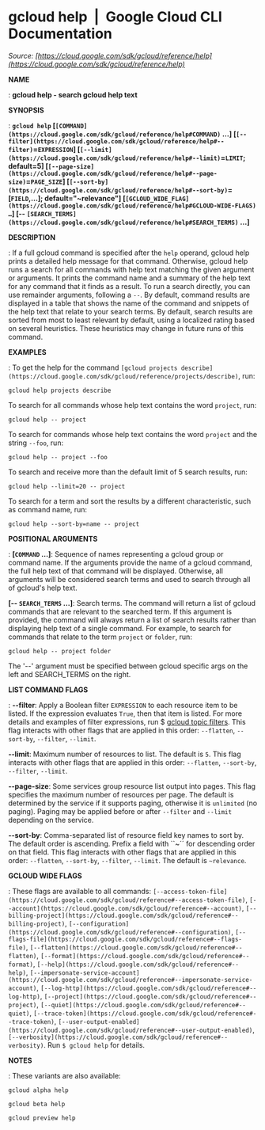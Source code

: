 # gcloud help  |  Google Cloud CLI Documentation

*Source: [https://cloud.google.com/sdk/gcloud/reference/help](https://cloud.google.com/sdk/gcloud/reference/help)*

**NAME**

: **gcloud help - search gcloud help text**

**SYNOPSIS**

: **`gcloud help` [`[COMMAND](https://cloud.google.com/sdk/gcloud/reference/help#COMMAND)` …] [`[--filter](https://cloud.google.com/sdk/gcloud/reference/help#--filter)`=`EXPRESSION`] [`[--limit](https://cloud.google.com/sdk/gcloud/reference/help#--limit)`=`LIMIT`; default=5] [`[--page-size](https://cloud.google.com/sdk/gcloud/reference/help#--page-size)`=`PAGE_SIZE`] [`[--sort-by](https://cloud.google.com/sdk/gcloud/reference/help#--sort-by)`=[`FIELD`,…]; default="~relevance"] [`[GCLOUD_WIDE_FLAG](https://cloud.google.com/sdk/gcloud/reference/help#GCLOUD-WIDE-FLAGS) …`] [-- `[SEARCH_TERMS](https://cloud.google.com/sdk/gcloud/reference/help#SEARCH_TERMS)` …]**

**DESCRIPTION**

: If a full gcloud command is specified after the
``help`` operand, gcloud help prints a detailed
help message for that command.
Otherwise, gcloud help runs a search for all commands with help text matching
the given argument or arguments. It prints the command name and a summary of the
help text for any command that it finds as a result.
To run a search directly, you can use remainder arguments, following a
`--`.
By default, command results are displayed in a table that shows the name of the
command and snippets of the help text that relate to your search terms.
By default, search results are sorted from most to least relevant by default,
using a localized rating based on several heuristics. These heuristics may
change in future runs of this command.

**EXAMPLES**

: To get the help for the command `[gcloud projects
describe](https://cloud.google.com/sdk/gcloud/reference/projects/describe)`, run:

```
gcloud help projects describe
```

To search for all commands whose help text contains the word
`project`, run:

```
gcloud help -- project
```

To search for commands whose help text contains the word `project`
and the string `--foo`, run:

```
gcloud help -- project --foo
```

To search and receive more than the default limit of 5 search results, run:

```
gcloud help --limit=20 -- project
```

To search for a term and sort the results by a different characteristic, such as
command name, run:

```
gcloud help --sort-by=name -- project
```

**POSITIONAL ARGUMENTS**

: **[`COMMAND` …]**:
Sequence of names representing a gcloud group or command name.
If the arguments provide the name of a gcloud command, the full help text of
that command will be displayed. Otherwise, all arguments will be considered
search terms and used to search through all of gcloud's help text.

**[-- `SEARCH_TERMS` …]**:
Search terms. The command will return a list of gcloud commands that are
relevant to the searched term. If this argument is provided, the command will
always return a list of search results rather than displaying help text of a
single command.
For example, to search for commands that relate to the term `project`
or `folder`, run:

```
gcloud help -- project folder
```

The '--' argument must be specified between gcloud specific args on the left and
SEARCH_TERMS on the right.

**LIST COMMAND FLAGS**

: **--filter**:
Apply a Boolean filter `EXPRESSION` to each resource item
to be listed. If the expression evaluates `True`, then that item is
listed. For more details and examples of filter expressions, run $ [gcloud topic filters](https://cloud.google.com/sdk/gcloud/reference/topic/filters). This flag
interacts with other flags that are applied in this order:
`--flatten`, `--sort-by`, `--filter`,
`--limit`.

**--limit**:
Maximum number of resources to list. The default is `5`. This flag
interacts with other flags that are applied in this order:
`--flatten`, `--sort-by`, `--filter`,
`--limit`.

**--page-size**:
Some services group resource list output into pages. This flag specifies the
maximum number of resources per page. The default is determined by the service
if it supports paging, otherwise it is `unlimited` (no paging).
Paging may be applied before or after `--filter` and
`--limit` depending on the service.

**--sort-by**:
Comma-separated list of resource field key names to sort by. The default order
is ascending. Prefix a field with ``~´´ for descending order on that
field. This flag interacts with other flags that are applied in this order:
`--flatten`, `--sort-by`, `--filter`,
`--limit`. The default is `~relevance`.

**GCLOUD WIDE FLAGS**

: These flags are available to all commands: `[--access-token-file](https://cloud.google.com/sdk/gcloud/reference#--access-token-file)`,
`[--account](https://cloud.google.com/sdk/gcloud/reference#--account)`, `[--billing-project](https://cloud.google.com/sdk/gcloud/reference#--billing-project)`,
`[--configuration](https://cloud.google.com/sdk/gcloud/reference#--configuration)`,
`[--flags-file](https://cloud.google.com/sdk/gcloud/reference#--flags-file)`,
`[--flatten](https://cloud.google.com/sdk/gcloud/reference#--flatten)`, `[--format](https://cloud.google.com/sdk/gcloud/reference#--format)`, `[--help](https://cloud.google.com/sdk/gcloud/reference#--help)`, `[--impersonate-service-account](https://cloud.google.com/sdk/gcloud/reference#--impersonate-service-account)`,
`[--log-http](https://cloud.google.com/sdk/gcloud/reference#--log-http)`,
`[--project](https://cloud.google.com/sdk/gcloud/reference#--project)`, `[--quiet](https://cloud.google.com/sdk/gcloud/reference#--quiet)`, `[--trace-token](https://cloud.google.com/sdk/gcloud/reference#--trace-token)`, `[--user-output-enabled](https://cloud.google.com/sdk/gcloud/reference#--user-output-enabled)`,
`[--verbosity](https://cloud.google.com/sdk/gcloud/reference#--verbosity)`.
Run `$ gcloud help` for details.

**NOTES**

: These variants are also available:

```
gcloud alpha help
```

```
gcloud beta help
```

```
gcloud preview help
```